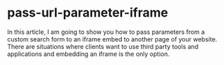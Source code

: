 # pass-url-parameter-iframe
In this article, I am going to show you how to pass parameters from a custom search form to an iframe embed to another page of your website. There are situations where clients want to use third party tools and applications and embedding an iframe is the only option.
